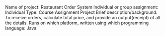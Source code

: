 Name of project: Restaurant Order System
Individual or group assignment: Individual
Type: Course Assignment
Project Brief description/background: To receive orders, calculate total price, and provide an output(receipt) of all the details.
Runs on which platform, written using which programming language: Java
